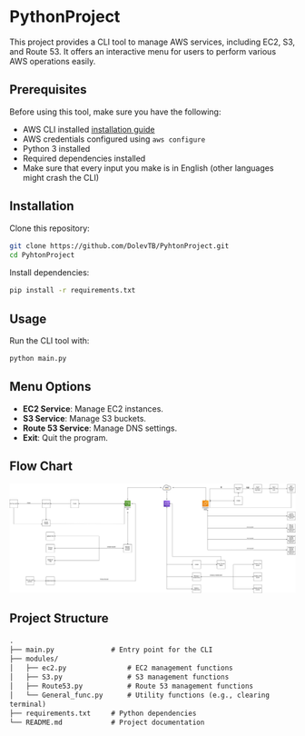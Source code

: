# PythonProject

This project provides a CLI tool to manage AWS services, including EC2, S3, and Route 53. It offers an interactive menu for users to perform various AWS operations easily.

## Prerequisites

Before using this tool, make sure you have the following:

- AWS CLI installed [installation guide](https://docs.aws.amazon.com/cli/latest/userguide/getting-started-install.html)
- AWS credentials configured using `aws configure`
- Python 3 installed
- Required dependencies installed
- Make sure that every input you make is in English (other languages might crash the CLI)

## Installation

Clone this repository:

```bash
git clone https://github.com/DolevTB/PyhtonProject.git
cd PyhtonProject
```

Install dependencies:

```bash
pip install -r requirements.txt
```

## Usage

Run the CLI tool with:

```bash
python main.py
```

## Menu Options

- **EC2 Service**: Manage EC2 instances.
- **S3 Service**: Manage S3 buckets.
- **Route 53 Service**: Manage DNS settings.
- **Exit**: Quit the program.
  
## Flow Chart
![My image](images/Flow%20Chart%20AWS-Python-Project.jpg)

## Project Structure

```
.
├── main.py              # Entry point for the CLI
├── modules/
│   ├── ec2.py               # EC2 management functions
│   ├── S3.py                # S3 management functions
│   ├── Route53.py           # Route 53 management functions
│   └── General_func.py      # Utility functions (e.g., clearing terminal)
├── requirements.txt     # Python dependencies
└── README.md            # Project documentation
```
